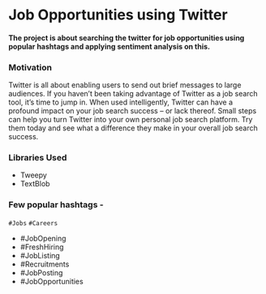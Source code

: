 # Job Opportunities using Twitter

#### The project is about searching the twitter for job opportunities using popular hashtags and applying sentiment analysis on this.

### Motivation

Twitter is all about enabling users to send out brief messages to large audiences. If you haven’t been taking advantage of Twitter as a job search tool, it’s time to jump in. When used intelligently, Twitter can have a profound impact on your job search success – or lack thereof. Small steps can help you turn Twitter into your own personal job search platform. Try them today and see what a difference they make in your overall job search success.

### Libraries Used

- Tweepy
- TextBlob

### Few popular hashtags - 

`#Jobs` `#Careers`
-	#JobOpening
-   #FreshHiring
-	#JobListing
-   #Recruitments
-	#JobPosting
-	#JobOpportunities